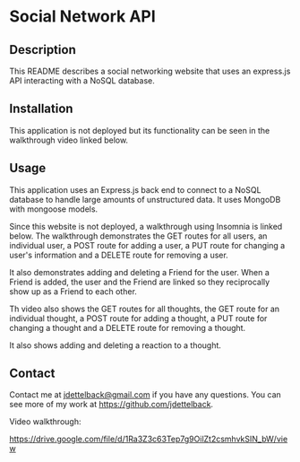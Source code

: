 # Social Network API

## Description
This README describes a social networking website that uses an express.js API interacting with a NoSQL database. 

## Installation
This application is not deployed but its functionality can be seen in the walkthrough video linked below.

## Usage
This application uses an Express.js back end to connect to a NoSQL database to handle large amounts of unstructured data.  It uses MongoDB with mongoose models.

Since this website is not deployed, a walkthrough using Insomnia is linked below. The walkthrough demonstrates the GET routes for all users, an individual user, a POST route for adding a user, a PUT route for changing a user's information and a DELETE route for removing a user.

It also demonstrates adding and deleting a Friend for the user. When a Friend is added, the user and the Friend are linked so they reciprocally show up as a Friend to each other.

Th video also shows the GET routes for all thoughts, the GET route for an individual thought, a POST route for adding a thought, a PUT route for changing a thought and a DELETE route for removing a thought.

It also shows adding and deleting a reaction to a thought.

## Contact
Contact me at [jdettelback@gmail.com](mailto:jdettelback@gmail.com) if you have any questions.  You can see more of my work at <https://github.com/jdettelback>.


Video walkthrough:

https://drive.google.com/file/d/1Ra3Z3c63Tep7g9OilZt2csmhvkSIN_bW/view
